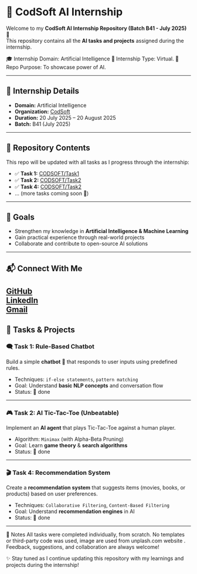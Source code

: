 # 🚀 CodSoft AI Internship
Welcome to my **CodSoft AI Internship Repository (Batch B41 - July 2025)** 🎉  
This repository contains all the **AI tasks and projects** assigned during the internship.  


🎓 Internship Domain: Artificial Intelligence
🚀 Internship Type: Virtual. 📁 Repo Purpose: To showcase power of AI.

---

## 📌 Internship Details
- **Domain:** Artificial Intelligence  
- **Organization:** [CodSoft](https://www.codsoft.in/) 
- **Duration:** 20 July 2025 – 20 August 2025  
- **Batch:** B41 (July 2025)  

---

## 📂 Repository Contents
This repo will be updated with all tasks as I progress through the internship:  

- ✅ **Task 1:** [CODSOFT/Task1](https://github.com/Badal777-stack/CODSOFT/tree/main/CODSOFT/TASK%201)
- ✅ **Task 2:** [CODSOFT/Task2](https://github.com/Badal777-stack/CODSOFT/tree/main/CODSOFT/TASK%202)
- ✅ **Task 4:** [CODSOFT/Task2](https://github.com/Badal777-stack/CODSOFT/tree/main/CODSOFT/TASK%204) 
- ... (more tasks coming soon 🚀)  

---

## 🎯 Goals
- Strengthen my knowledge in **Artificial Intelligence & Machine Learning**  
- Gain practical experience through real-world projects  
- Collaborate and contribute to open-source AI solutions  

---

## 📬 Connect With Me
[GitHub](https://github.com/Badal777-stack)  
[LinkedIn](https://www.linkedin.com/in/badal-nahak-5b013624a?utm_source=share&utm_campaign=share_via&utm_content=profile&utm_medium=android_app)  
[Gmail](badalnahak135@gamil.com)
---



## 📂 Tasks & Projects

### 🗨️ Task 1: Rule-Based Chatbot
Build a simple **chatbot** 🤖 that responds to user inputs using predefined rules.  
- Techniques: `if-else statements`, `pattern matching`  
- Goal: Understand **basic NLP concepts** and conversation flow  
- Status: 🔄 done
---

### 🎮 Task 2: AI Tic-Tac-Toe (Unbeatable)
Implement an **AI agent** that plays Tic-Tac-Toe against a human player.  
- Algorithm: `Minimax` (with Alpha-Beta Pruning)  
- Goal: Learn **game theory** & **search algorithms**  
- Status: 🔄 done 
---

### 🎬 Task 4: Recommendation System
Create a **recommendation system** that suggests items (movies, books, or products) based on user preferences.  
- Techniques: `Collaborative Filtering`, `Content-Based Filtering`  
- Goal: Understand **recommendation engines** in AI  
- Status: 🔄 done  
---

📌 Notes
All tasks were completed individually, from scratch.
No templates or third-party code was used, image are used from unplash.com website .
Feedback, suggestions, and collaboration are always welcome!

✨ Stay tuned as I continue updating this repository with my learnings and projects during the internship!
